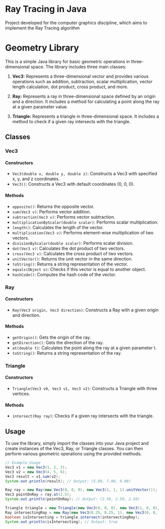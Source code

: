 # Ray Tracing in Java

Project developed for the computer graphics discipline, which aims to implement the Ray Tracing algorithm
# Geometry Library

This is a simple Java library for basic geometric operations in three-dimensional space. The library includes three main classes:

1. **Vec3:** Represents a three-dimensional vector and provides various operations such as addition, subtraction, scalar multiplication, vector length calculation, dot product, cross product, and more.

2. **Ray:** Represents a ray in three-dimensional space defined by an origin and a direction. It includes a method for calculating a point along the ray at a given parameter value.

3. **Triangle:** Represents a triangle in three-dimensional space. It includes a method to check if a given ray intersects with the triangle.

## Classes

### Vec3

#### Constructors
- `Vec3(double x, double y, double z)`: Constructs a Vec3 with specified x, y, and z coordinates.
- `Vec3()`: Constructs a Vec3 with default coordinates (0, 0, 0).

#### Methods
- `opposite()`: Returns the opposite vector.
- `sum(Vec3 v)`: Performs vector addition.
- `subtraction(Vec3 v)`: Performs vector subtraction.
- `multiplicationByScalar(double scalar)`: Performs scalar multiplication.
- `length()`: Calculates the length of the vector.
- `multiplication(Vec3 v)`: Performs element-wise multiplication of two vectors.
- `divisionByScalar(double scalar)`: Performs scalar division.
- `dot(Vec3 v)`: Calculates the dot product of two vectors.
- `cross(Vec3 v)`: Calculates the cross product of two vectors.
- `unitVector()`: Returns the unit vector in the same direction.
- `toString()`: Returns a string representation of the vector.
- `equals(Object o)`: Checks if this vector is equal to another object.
- `hashCode()`: Computes the hash code of the vector.

### Ray

#### Constructors
- `Ray(Vec3 origin, Vec3 direction)`: Constructs a Ray with a given origin and direction.

#### Methods
- `getOrigin()`: Gets the origin of the ray.
- `getDirection()`: Gets the direction of the ray.
- `at(double t)`: Calculates the point along the ray at a given parameter t.
- `toString()`: Returns a string representation of the ray.

### Triangle

#### Constructors
- `Triangle(Vec3 v0, Vec3 v1, Vec3 v2)`: Constructs a Triangle with three vertices.

#### Methods
- `intersect(Ray ray)`: Checks if a given ray intersects with the triangle.

## Usage

To use the library, simply import the classes into your Java project and create instances of the Vec3, Ray, or Triangle classes. You can then perform various geometric operations using the provided methods.

```java
// Example Usage
Vec3 v1 = new Vec3(1, 2, 3);
Vec3 v2 = new Vec3(4, 5, 6);
Vec3 result = v1.sum(v2);
System.out.println(result); // Output: (5.00, 7.00, 9.00)

Ray ray = new Ray(new Vec3(0, 0, 0), new Vec3(1, 1, 1).unitVector());
Vec3 pointOnRay = ray.at(2.5);
System.out.println(pointOnRay); // Output: (2.50, 2.50, 2.50)

Triangle triangle = new Triangle(new Vec3(0, 0, 0), new Vec3(1, 0, 0), new Vec3(0, 1, 0));
Ray intersectingRay = new Ray(new Vec3(0.25, 0.25, 1), new Vec3(0, 0, -1).unitVector());
boolean isIntersecting = triangle.intersect(intersectingRay);
System.out.println(isIntersecting); // Output: true
